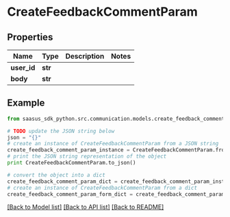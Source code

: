 # CreateFeedbackCommentParam


## Properties
Name | Type | Description | Notes
------------ | ------------- | ------------- | -------------
**user_id** | **str** |  | 
**body** | **str** |  | 

## Example

```python
from saasus_sdk_python.src.communication.models.create_feedback_comment_param import CreateFeedbackCommentParam

# TODO update the JSON string below
json = "{}"
# create an instance of CreateFeedbackCommentParam from a JSON string
create_feedback_comment_param_instance = CreateFeedbackCommentParam.from_json(json)
# print the JSON string representation of the object
print CreateFeedbackCommentParam.to_json()

# convert the object into a dict
create_feedback_comment_param_dict = create_feedback_comment_param_instance.to_dict()
# create an instance of CreateFeedbackCommentParam from a dict
create_feedback_comment_param_form_dict = create_feedback_comment_param.from_dict(create_feedback_comment_param_dict)
```
[[Back to Model list]](../README.md#documentation-for-models) [[Back to API list]](../README.md#documentation-for-api-endpoints) [[Back to README]](../README.md)


